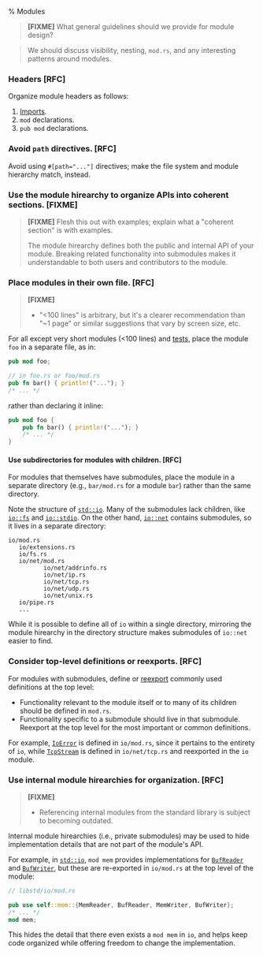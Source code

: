 % Modules

> **[FIXME]** What general guidelines should we provide for module design?

> We should discuss visibility, nesting, `mod.rs`, and any interesting patterns
> around modules.

### Headers [RFC]

Organize module headers as follows:
  1. [Imports](../style/imports.md).
  1. `mod` declarations.
  1. `pub mod` declarations.

### Avoid `path` directives. [RFC]

Avoid using `#[path="..."]` directives; make the file system and
module hierarchy match, instead.

### Use the module hirearchy to organize APIs into coherent sections. [FIXME]

> **[FIXME]** Flesh this out with examples; explain what a "coherent
> section" is with examples.
>
> The module hirearchy defines both the public and internal API of your module.
> Breaking related functionality into submodules makes it understandable to both
> users and contributors to the module.

### Place modules in their own file. [RFC]

> **[FIXME]**
> - "<100 lines" is arbitrary, but it's a clearer recommendation
>   than "~1 page" or similar suggestions that vary by screen size, etc.

For all except very short modules (<100 lines) and [tests](../testing/README.md),
place the module `foo` in a separate file, as in:

```rust
pub mod foo;

// in foo.rs or foo/mod.rs
pub fn bar() { println!("..."); }
/* ... */
```

rather than declaring it inline:

```rust
pub mod foo {
    pub fn bar() { println!("..."); }
    /* ... */
}
```

#### Use subdirectories for modules with children. [RFC]

For modules that themselves have submodules, place the module in a separate
directory (e.g., `bar/mod.rs` for a module `bar`) rather than the same directory.

Note the structure of
[`std::io`](http://doc.rust-lang.org/std/io/). Many of the submodules lack
children, like
[`io::fs`](http://doc.rust-lang.org/std/io/fs/)
and
[`io::stdio`](http://doc.rust-lang.org/std/io/stdio/).
On the other hand,
[`io::net`](http://doc.rust-lang.org/std/io/net/)
contains submodules, so it lives in a separate directory:

```
io/mod.rs
   io/extensions.rs
   io/fs.rs
   io/net/mod.rs
          io/net/addrinfo.rs
          io/net/ip.rs
          io/net/tcp.rs
          io/net/udp.rs
          io/net/unix.rs
   io/pipe.rs
   ...
```

While it is possible to define all of `io` within a single directory,
mirroring the module hirearchy in the directory structure makes
submodules of `io::net` easier to find.

### Consider top-level definitions or reexports. [RFC]

For modules with submodules,
define or [reexport](http://doc.rust-lang.org/std/io/#reexports) commonly used
definitions at the top level:

* Functionality relevant to the module itself or to many of its
  children should be defined in `mod.rs`.
* Functionality specific to a submodule should live in that
  submodule. Reexport at the top level for the most important or
  common definitions.

For example,
[`IoError`](http://doc.rust-lang.org/std/io/struct.IoError.html)
is defined in `io/mod.rs`, since it pertains to the entirety of `io`,
while
[`TcpStream`](http://doc.rust-lang.org/std/io/net/tcp/struct.TcpStream.html)
is defined in `io/net/tcp.rs` and reexported in the `io` module.

### Use internal module hirearchies for organization. [RFC]

> **[FIXME]**
> - Referencing internal modules from the standard library is subject to
>   becoming outdated.

Internal module hirearchies (i.e., private submodules) may be used to
hide implementation details that are not part of the module's API.

For example, in [`std::io`](http://doc.rust-lang.org/std/io/), `mod mem`
provides implementations for
[`BufReader`](http://doc.rust-lang.org/std/io/struct.BufReader.html)
and
[`BufWriter`](http://doc.rust-lang.org/std/io/struct.BufWriter.html),
but these are re-exported in `io/mod.rs` at the top level of the module:

```rust
// libstd/io/mod.rs

pub use self::mem::{MemReader, BufReader, MemWriter, BufWriter};
/* ... */
mod mem;
```

This hides the detail that there even exists a `mod mem` in `io`, and
helps keep code organized while offering freedom to change the
implementation.
